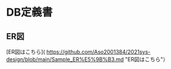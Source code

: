 # DB定義書
## ER図
[ER図はこちら]( https://github.com/Aso2001384/2021sys-design/blob/main/Sample_ER%E5%9B%B3.md "ER図はこちら"）
